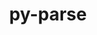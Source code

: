 ---
title: "py-parse"
layout: cache
categories: [package, develop-2024-03-10]
meta: {"versions": ["1.18.0"], "compilers": ["gcc@=11.4.0", "gcc@=7.5.0", "gcc@=9.4.0", "oneapi@=2024.0.0"], "oss": ["ubuntu18.04", "ubuntu20.04", "ubuntu22.04"], "platforms": ["linux"], "targets": ["neoverse_v1", "neoverse_v2", "ppc64le", "x86_64_v3"], "stacks": ["e4s", "e4s-neoverse-v2", "e4s-neoverse_v1", "e4s-oneapi", "e4s-power", "radiuss", "root"], "num_specs": 6, "num_specs_by_stack": {"root": 6, "radiuss": 1, "e4s-power": 1, "e4s-neoverse_v1": 1, "e4s-neoverse-v2": 1, "e4s": 1, "e4s-oneapi": 1}}
spec_details: [{"hash": "abblp7qa74xp3n4cdq4zt2tn55f6tehq", "compiler": "gcc@=7.5.0", "versions": ["1.18.0"], "os": "ubuntu18.04", "platform": "linux", "target": "x86_64_v3", "variants": ["build_system=python_pip"], "stacks": ["root", "radiuss"], "size": "-", "tarball": "https://binaries.spack.io/releases/develop-2024-03-10/build_cache/linux-ubuntu18.04-x86_64_v3/gcc-7.5.0/py-parse-1.18.0/linux-ubuntu18.04-x86_64_v3-gcc-7.5.0-py-parse-1.18.0-abblp7qa74xp3n4cdq4zt2tn55f6tehq.spack"}, {"hash": "jdxsxt2qn3by7u6ckia4bu6mjt6b7pfz", "compiler": "gcc@=9.4.0", "versions": ["1.18.0"], "os": "ubuntu20.04", "platform": "linux", "target": "ppc64le", "variants": ["build_system=python_pip"], "stacks": ["e4s-power", "root"], "size": "-", "tarball": "https://binaries.spack.io/releases/develop-2024-03-10/build_cache/linux-ubuntu20.04-ppc64le/gcc-9.4.0/py-parse-1.18.0/linux-ubuntu20.04-ppc64le-gcc-9.4.0-py-parse-1.18.0-jdxsxt2qn3by7u6ckia4bu6mjt6b7pfz.spack"}, {"hash": "ekammezhxgd6ijay3nbzmenu2suubffr", "compiler": "gcc@=11.4.0", "versions": ["1.18.0"], "os": "ubuntu22.04", "platform": "linux", "target": "neoverse_v1", "variants": ["build_system=python_pip"], "stacks": ["e4s-neoverse_v1", "root"], "size": "-", "tarball": "https://binaries.spack.io/releases/develop-2024-03-10/build_cache/linux-ubuntu22.04-neoverse_v1/gcc-11.4.0/py-parse-1.18.0/linux-ubuntu22.04-neoverse_v1-gcc-11.4.0-py-parse-1.18.0-ekammezhxgd6ijay3nbzmenu2suubffr.spack"}, {"hash": "yvokdwwxby46wh24tmfttqo5cm7qaw5e", "compiler": "gcc@=11.4.0", "versions": ["1.18.0"], "os": "ubuntu22.04", "platform": "linux", "target": "neoverse_v2", "variants": ["build_system=python_pip"], "stacks": ["e4s-neoverse-v2", "root"], "size": "-", "tarball": "https://binaries.spack.io/releases/develop-2024-03-10/build_cache/linux-ubuntu22.04-neoverse_v2/gcc-11.4.0/py-parse-1.18.0/linux-ubuntu22.04-neoverse_v2-gcc-11.4.0-py-parse-1.18.0-yvokdwwxby46wh24tmfttqo5cm7qaw5e.spack"}, {"hash": "ghdthvirbcx56qlltsn5pmvj3fsojfr7", "compiler": "gcc@=11.4.0", "versions": ["1.18.0"], "os": "ubuntu22.04", "platform": "linux", "target": "x86_64_v3", "variants": ["build_system=python_pip"], "stacks": ["root", "e4s"], "size": "-", "tarball": "https://binaries.spack.io/releases/develop-2024-03-10/build_cache/linux-ubuntu22.04-x86_64_v3/gcc-11.4.0/py-parse-1.18.0/linux-ubuntu22.04-x86_64_v3-gcc-11.4.0-py-parse-1.18.0-ghdthvirbcx56qlltsn5pmvj3fsojfr7.spack"}, {"hash": "wg437vfgue5ti2srmmvbrudpcdfnwrdc", "compiler": "oneapi@=2024.0.0", "versions": ["1.18.0"], "os": "ubuntu22.04", "platform": "linux", "target": "x86_64_v3", "variants": ["build_system=python_pip"], "stacks": ["e4s-oneapi", "root"], "size": "-", "tarball": "https://binaries.spack.io/releases/develop-2024-03-10/build_cache/linux-ubuntu22.04-x86_64_v3/oneapi-2024.0.0/py-parse-1.18.0/linux-ubuntu22.04-x86_64_v3-oneapi-2024.0.0-py-parse-1.18.0-wg437vfgue5ti2srmmvbrudpcdfnwrdc.spack"}]
---